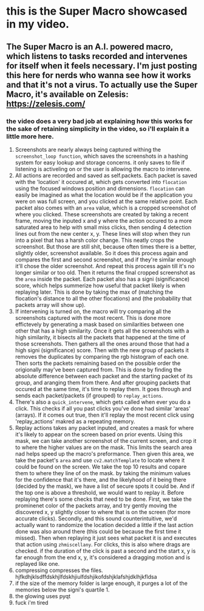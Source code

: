 # this is the Super Macro showcased in my video. 
## The Super Macro is an A.I. powered macro, which listens to tasks recorded and intervenes for itself when it feels necessary. I'm just posting this here for nerds who wanna see how it works and that it's not a virus. To actually use the Super Macro, it's available on Zelesis: https://zelesis.com/

### the video does a very bad job at explaining how this works for the sake of retaining simplicity in the video, so i'll explain it a little more here.

1.  Screenshots are nearly always being captured withing the `screenshot_loop function`, which saves the screenshots in a hashing system for easy lookup and storage concerns.
   it only saves to file if listening is activeling on or the user is allowing the macro to intervene.
2. All actions are recorded and saved as self.packets. Each packet is saved with the 'location' it occured at, which gets converted into `flocation` using the focused windows position and dimensions.
   `flocation` can easily be imagined as what the location would be if the application you were on was full screen, and you clicked at the same relative point.
    Each packet also comes with an `area` value, which is a cropped screenshot of where you clicked. These screenshots are created by taking a recent frame, moving the inputed x and y where the action occured to a more saturated area to help with small miss clicks,
   then sending 4 detection lines out from the new center x, y. These lines will stop when they run into a pixel that has a harsh color change. This neatly crops the screenshot. But those are still shit, because often times there is a better, slightly older, screenshot available.
   So it does this process again and compares the first and second screenshot, and if they're similar enough it'll chose the older screenshot. And repeat this process again till it's no longer similar or too old. Then it returns the final cropped screenshot as the `area` inside the packet.
   Each packet also has a signi (significance) score, which helps summerize how useful that packet likely is when replaying later. This is done by taking the max of (matching the flocation's distance to all the other flocations) and (the probability that packets array will show up).
3. If intervening is turned on, the macro will try comparing all the screenshots captured with the most recent. This is done more effictevely by generating a mask based on similarities between one other that has a high similarity. Once it gets all the screenshots
   with a high similarity, it bisects all the packets that happened at the time of those screenshots. Then gathers all the ones around those that had a high signi (significance) score. Then with the new group of packets it removes the duplicates by comparing the rgb histogram of each one.
   Then sorts the packets remaining based on the possible order the origionally may've been captured from. This is done by finding the absolute difference between each packet and the starting packet of its group, and aranging them from there.
   And after grouping packets that occured at the same time, it's time to replay them. It goes through and sends each packet/packets (if grouped) to `replay_actions`.
4. There's also a `quick_intervene`, which gets called when ever you do a click. This checks if all you past clicks you've done had similar 'areas' (arrays). If it comes out true, then it'll replay the most recent click using 'replay_actions' makred as a repeating memory.
5. Replay actions takes any packet inputed, and creates a mask for where it's likely to appear on the screen based on prior events. Using this mask, we can take another screenshot of the current screen, and crop it to where the higher values are on the mask. This limits the search area nad helps speed up the macro's preformance.
   Then given this area, we take the packet's `area` and use `cv2.matchTemplate` to locate where it could be found on the screen. We take the top 10 results and copare them to where they line of on the mask. by taking the minimum values for the confidence that it's there,
   and the likelyhood of it being there (decided by the mask), we have a list of secure spots it could be. And if the top one is above a threshold, we would want to replay it. Before replaying there's some checks that need to be done.
   First, we take the prominenet color of the packets array, and try gently moving the discovered x, y slightly closer to where that is on the screen (for more accurate clicks). Secondly, and this sound counterintuitive, we'd actually want to randomize the location decided a little
   if the last action done was also around there (this could be because the first time it missed). Then when replaying it just sees what packet it is and executes that action using `zhmiscellany`. For clicks, this is also where drags are checked. if the duration of the click is past a second
   and the start x, y is far enough from the end x, y, it's considered a dragging motion and is replayed like one.
6. compressing compresses the files. hjfkdhjklsdffdskhjlfdskhjiulfdshjikofdshjklafshjdklhjkfldsa
7. if the size of the memory folder is large enough, it purges a lot of the memories below the signi's quartile 1.
8. the glowing uses pyqt
9. fuck i'm tired
